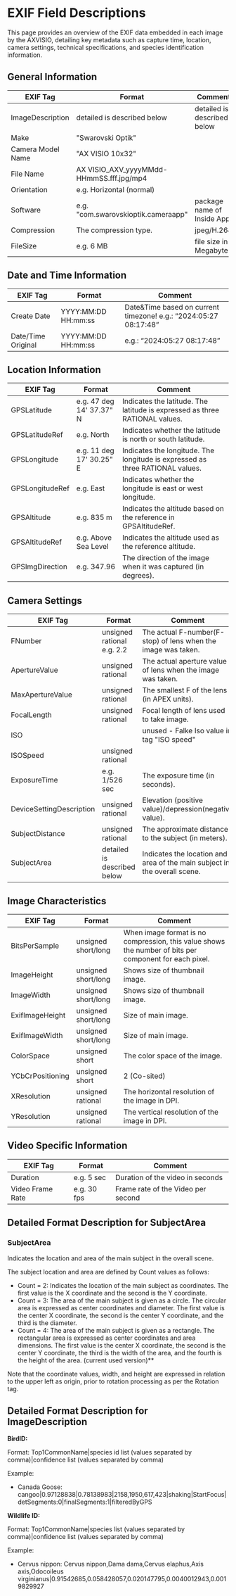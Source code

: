 # EXIF Field Descriptions

This page provides an overview of the EXIF data embedded in each image by the AXVISIO,
detailing key metadata such as capture time, location, camera settings, technical specifications,
and species identification information.


## General Information


| EXIF Tag          | Format                                   | Comment                     |
| ----------------- | ---------------------------------------- | --------------------------- |
| ImageDescription  | detailed is described below              | detailed is described below |
| Make              | "Swarovski Optik"                        |                             |
| Camera Model Name | "AX VISIO 10x32"                         |                             |
| File Name         | AX VISIO_AXV_yyyyMMdd-HHmmSS.fff.jpg/mp4 |                             |
| Orientation       | e.g. Horizontal (normal)                 |                             |
| Software          | e.g. "com.swarovskioptik.cameraapp"      | package name of Inside App  |
| Compression       | The compression type.                    | jpeg/H.264                  |
| FileSize          | e.g. 6 MB                                | file size in Megabyte       |


## Date and Time Information


| EXIF Tag           | Format              | Comment                                                          |
| ------------------ | ------------------- | ---------------------------------------------------------------- |
| Create Date        | YYYY:MM:DD HH:mm:ss | Date&Time based on current timezone! e.g.: “2024:05:27 08:17:48” |
| Date/Time Original | YYYY:MM:DD HH:mm:ss | e.g.: “2024:05:27 08:17:48”                                      |


## Location Information


| EXIF Tag        | Format                   | Comment                                                                       |
| --------------- | ------------------------ | ----------------------------------------------------------------------------- |
| GPSLatitude     | e.g. 47 deg 14' 37.37" N | Indicates the latitude. The latitude is expressed as three RATIONAL values.   |
| GPSLatitudeRef  | e.g. North               | Indicates whether the latitude is north or south latitude.                    |
| GPSLongitude    | e.g. 11 deg 17' 30.25" E | Indicates the longitude. The longitude is expressed as three RATIONAL values. |
| GPSLongitudeRef | e.g. East                | Indicates whether the longitude is east or west longitude.                    |
| GPSAltitude     | e.g. 835 m               | Indicates the altitude based on the reference in GPSAltitudeRef.              |
| GPSAltitudeRef  | e.g. Above Sea Level     | Indicates the altitude used as the reference altitude.                        |
| GPSImgDirection | e.g. 347.96              | The direction of the image when it was captured (in degrees).                 |


## Camera Settings


| EXIF Tag                 | Format                      | Comment                                                                   |
| ------------------------ | --------------------------- | ------------------------------------------------------------------------- |
| FNumber                  | unsigned rational e.g. 2.2  | The actual F-number(F-stop) of lens when the image was taken.             |
| ApertureValue            | unsigned rational           | The actual aperture value of lens when the image was taken.               |
| MaxApertureValue         | unsigned rational           | The smallest F of the lens (in APEX units).                               |
| FocalLength              | unsigned rational           | Focal length of lens used to take image.                                  |
| ISO                      |                             | unused - Falke Iso value in tag "ISO speed"                               |
| ISOSpeed                 | unsigned rational           |                                                                           |
| ExposureTime             | e.g. 1/526 sec              | The exposure time (in seconds).                                           |
| DeviceSettingDescription | unsigned rational           | Elevation (positive value)/depression(negative value).                    |
| SubjectDistance          | unsigned rational           | The approximate distance to the subject (in meters).                      |
| SubjectArea              | detailed is described below | Indicates the location and area of the main subject in the overall scene. |


## Image Characteristics


| EXIF Tag                  | Format                                       | Comment                                                                              |
|---------------------------|----------------------------------------------|--------------------------------------------------------------------------------------|
| BitsPerSample             | unsigned short/long                            | When image format is no compression, this value shows the number of bits per component for each pixel.                                                                                    |
| ImageHeight                | unsigned short/long                          | Shows size of thumbnail image.
| ImageWidth                | unsigned short/long                          | Shows size of thumbnail image.                                                                                     |
| ExifImageHeight           | unsigned short/long                          | Size of main image.
| ExifImageWidth           | unsigned short/long                           | Size of main image.                                                                                  |
| ColorSpace                | unsigned short                               | The color space of the image.                                                        |
| YCbCrPositioning          | unsigned short                               | 2 (Co-sited)                                                                         |
| XResolution               | unsigned rational                            | The horizontal resolution of the image in DPI.                                       |
| YResolution               | unsigned rational                            | The vertical resolution of the image in DPI.                                         |


## Video Specific Information


| EXIF Tag                  | Format                                       | Comment                                                                              |
|---------------------------|----------------------------------------------|--------------------------------------------------------------------------------------|
| Duration                  | e.g. 5 sec                                   | Duration of the video in seconds                                                                                     |
| Video Frame Rate          | e.g. 30 fps                                  | Frame rate of the Video per second                                                                                      |


## Detailed Format Description for SubjectArea



### SubjectArea


Indicates the location and area of the main subject in the overall scene.

The subject location and area are defined by Count values as follows:

- Count = 2: Indicates the location of the main subject as coordinates. The first value is the X coordinate and the second is the Y coordinate.  
- Count = 3: The area of the main subject is given as a circle. The circular area is expressed as center coordinates and diameter. The first value is the center X coordinate, the second is the center Y coordinate, and the third is the diameter.  
- Count = 4: The area of the main subject is given as a rectangle. The rectangular area is expressed as center coordinates and area dimensions. The first value is the center X coordinate, the second is the center Y coordinate, the third is the width of the area, and the fourth is the height of the area. (current used version)**

Note that the coordinate values, width, and height are expressed in relation to the upper left as origin, prior to rotation processing as per the Rotation tag.


## Detailed Format Description for ImageDescription

**BirdID:**


Format: Top1CommonName|species id list (values separated by comma)|confidence list (values separated by comma)

Example:

- Canada Goose: cangoo|0.97128838|0.78138983|2158,1950,617,423|shaking|StartFocus|detSegments:0|finalSegments:1|filteredByGPS


**Wildlife ID:**


Format: Top1CommonName|species list (values separated by comma)|confidence list (values separated by comma)

Example:

- Cervus nippon: Cervus nippon,Dama dama,Cervus elaphus,Axis axis,Odocoileus virginianus|0.91542685,0.058428057,0.020147795,0.0040012943,0.0019829927